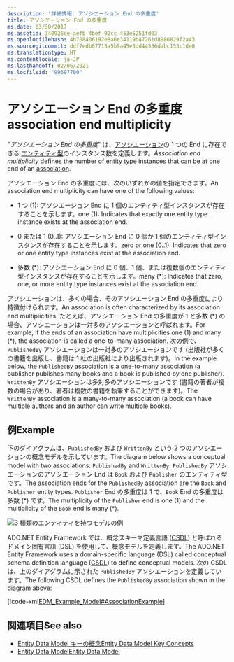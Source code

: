 ```yaml
---
description: '詳細情報: アソシエーション End の多重度'
title: アソシエーション End の多重度
ms.date: 03/30/2017
ms.assetid: 340926ee-aefb-4bef-92cc-453e5251fd03
ms.openlocfilehash: 4b708406192e8a6e34119b47261d8986829f2a43
ms.sourcegitcommit: ddf7edb67715a5b9a45e3dd44536dabc153c1de0
ms.translationtype: HT
ms.contentlocale: ja-JP
ms.lasthandoff: 02/06/2021
ms.locfileid: "99697700"
---
```

# <a name="association-end-multiplicity"></a><span data-ttu-id="5a44d-103">アソシエーション End の多重度</span><span class="sxs-lookup"><span data-stu-id="5a44d-103">association end multiplicity</span></span>

<span data-ttu-id="5a44d-104">"*アソシエーション End の多重度*" は、[アソシエーション](association-type.md)の 1 つの End に存在できる [エンティティ型](entity-type.md)のインスタンス数を定義します。</span><span class="sxs-lookup"><span data-stu-id="5a44d-104">*Association end multiplicity* defines the number of [entity type](entity-type.md) instances that can be at one end of an [association](association-type.md).</span></span>  
  
 <span data-ttu-id="5a44d-105">アソシエーション End の多重度には、次のいずれかの値を指定できます。</span><span class="sxs-lookup"><span data-stu-id="5a44d-105">An association end multiplicity can have one of the following values:</span></span>  
  
- <span data-ttu-id="5a44d-106">1 つ (1): アソシエーション End に 1 個のエンティティ型インスタンスが存在することを示します。</span><span class="sxs-lookup"><span data-stu-id="5a44d-106">one (1): Indicates that exactly one entity type instance exists at the association end.</span></span>  
  
- <span data-ttu-id="5a44d-107">0 または 1 (0..1): アソシエーション End に 0 個か 1 個のエンティティ型インスタンスが存在することを示します。</span><span class="sxs-lookup"><span data-stu-id="5a44d-107">zero or one (0..1): Indicates that zero or one entity type instances exist at the association end.</span></span>  
  
- <span data-ttu-id="5a44d-108">多数 (\*): アソシエーション End に 0 個、1 個、または複数個のエンティティ型インスタンスが存在することを示します。</span><span class="sxs-lookup"><span data-stu-id="5a44d-108">many (\*): Indicates that zero, one, or more entity type instances exist at the association end.</span></span>  
  
 <span data-ttu-id="5a44d-109">アソシエーションは、多くの場合、そのアソシエーション End の多重度により特徴付けられます。</span><span class="sxs-lookup"><span data-stu-id="5a44d-109">An association is often characterized by its association end multiplicities.</span></span> <span data-ttu-id="5a44d-110">たとえば、アソシエーション End の多重度が 1 と多数 (\*) の場合、アソシエーションは一対多のアソシエーションと呼ばれます。</span><span class="sxs-lookup"><span data-stu-id="5a44d-110">For example, if the ends of an association have multiplicities one (1) and many (\*), the association is called a one-to-many association.</span></span> <span data-ttu-id="5a44d-111">次の例で、`PublishedBy` アソシエーションは一対多のアソシエーションです (出版社が多くの書籍を出版し、書籍は 1 社の出版社により出版されます)。</span><span class="sxs-lookup"><span data-stu-id="5a44d-111">In the example below, the `PublishedBy` association is a one-to-many association (a publisher publishes many books and a book is published by one publisher).</span></span> <span data-ttu-id="5a44d-112">`WrittenBy` アソシエーションは多対多のアソシエーションです (書籍の著者が複数の場合があり、著者は複数の書籍を執筆することができます)。</span><span class="sxs-lookup"><span data-stu-id="5a44d-112">The `WrittenBy` association is a many-to-many association (a book can have multiple authors and an author can write multiple books).</span></span>  
  
## <a name="example"></a><span data-ttu-id="5a44d-113">例</span><span class="sxs-lookup"><span data-stu-id="5a44d-113">Example</span></span>  

 <span data-ttu-id="5a44d-114">下のダイアグラムは、`PublishedBy` および `WrittenBy` という 2 つのアソシエーションの概念モデルを示しています。</span><span class="sxs-lookup"><span data-stu-id="5a44d-114">The diagram below shows a conceptual model with two associations: `PublishedBy` and `WrittenBy`.</span></span> <span data-ttu-id="5a44d-115">`PublishedBy` アソシエーションのアソシエーション End は `Book` および `Publisher` のエンティティ型です。</span><span class="sxs-lookup"><span data-stu-id="5a44d-115">The association ends for the `PublishedBy` association are the `Book` and `Publisher` entity types.</span></span> <span data-ttu-id="5a44d-116">`Publisher` End の多重度は 1 で、`Book` End の多重度は多数 (\*) です。</span><span class="sxs-lookup"><span data-stu-id="5a44d-116">The multiplicity of the `Publisher` end is one (1) and the multiplicity of the `Book` end is many (\*).</span></span>  
  
 ![3 種類のエンティティを持つモデルの例](./media/association-end-multiplicity/example-model-three-entity-types.gif)  
  
 <span data-ttu-id="5a44d-118">ADO.NET Entity Framework では、概念スキーマ定義言語 ([CSDL](/ef/ef6/modeling/designer/advanced/edmx/csdl-spec)) と呼ばれるドメイン固有言語 (DSL) を使用して、概念モデルを定義します。</span><span class="sxs-lookup"><span data-stu-id="5a44d-118">The ADO.NET Entity Framework uses a domain-specific language (DSL) called conceptual schema definition language ([CSDL](/ef/ef6/modeling/designer/advanced/edmx/csdl-spec)) to define conceptual models.</span></span> <span data-ttu-id="5a44d-119">次の CSDL は、上のダイアグラムに示された `PublishedBy` アソシエーションを定義しています。</span><span class="sxs-lookup"><span data-stu-id="5a44d-119">The following CSDL defines the `PublishedBy` association shown in the diagram above:</span></span>  
  
 [!code-xml[EDM_Example_Model#AssociationExample](../../../../samples/snippets/xml/VS_Snippets_Data/edm_example_model/xml/books.edmx#associationexample)]  
  
## <a name="see-also"></a><span data-ttu-id="5a44d-120">関連項目</span><span class="sxs-lookup"><span data-stu-id="5a44d-120">See also</span></span>

- [<span data-ttu-id="5a44d-121">Entity Data Model キーの概念</span><span class="sxs-lookup"><span data-stu-id="5a44d-121">Entity Data Model Key Concepts</span></span>](entity-data-model-key-concepts.md)
- [<span data-ttu-id="5a44d-122">Entity Data Model</span><span class="sxs-lookup"><span data-stu-id="5a44d-122">Entity Data Model</span></span>](entity-data-model.md)
